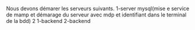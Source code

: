 Nous devons démarer les serveurs suivants.
1-server mysql(mise e service de mamp et démarage du serveur avec mdp et identifiant dans le terminal de la bdd)
2
1-backend
2-backend